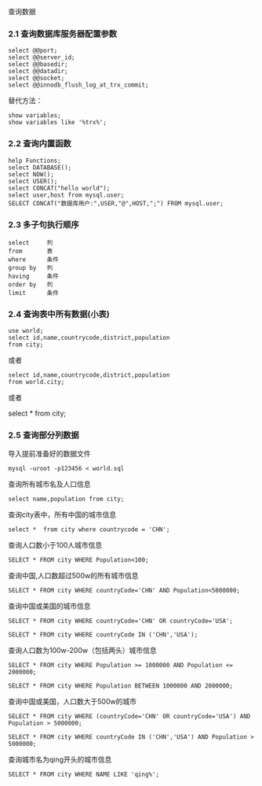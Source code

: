 查询数据

### 2.1 查询数据库服务器配置参数

```
select @@port;
select @@server_id;
select @@basedir;
select @@datadir;
select @@socket;
select @@innodb_flush_log_at_trx_commit;
```

替代方法：

```
show variables;
show variables like '%trx%';
```

### 2.2 查询内置函数

```
help Functions;
select DATABASE();
select NOW();
select USER();
select CONCAT("hello world");
select user,host from mysql.user;
SELECT CONCAT("数据库用户:",USER,"@",HOST,";") FROM mysql.user;
```

### 2.3 多子句执行顺序

```
select     列   
from       表  
where      条件  
group by   列 
having     条件 
order by   列 
limit      条件
```

### 2.4 查询表中所有数据(小表)

```
use world;
select id,name,countrycode,district,population 
from city;
```

或者

```
select id,name,countrycode,district,population 
from world.city;
```

或者

select * from city;

### 2.5 查询部分列数据

导入提前准备好的数据文件

```
mysql -uroot -p123456 < world.sql
```

查询所有城市名及人口信息

```
select name,population from city;
```

查询city表中，所有中国的城市信息

```
select *  from city where countrycode = 'CHN';
```

查询人口数小于100人城市信息

```
SELECT * FROM city WHERE Population<100;
```

查询中国,人口数超过500w的所有城市信息

```
SELECT * FROM city WHERE countryCode='CHN' AND Population<5000000;
```

查询中国或美国的城市信息

```
SELECT * FROM city WHERE countryCode='CHN' OR countryCode='USA';

SELECT * FROM city WHERE countryCode IN ('CHN','USA');
```

查询人口数为100w-200w（包括两头）城市信息

```
SELECT * FROM city WHERE Population >= 1000000 AND Population <= 2000000;

SELECT * FROM city WHERE Population BETWEEN 1000000 AND 2000000;
```

查询中国或美国，人口数大于500w的城市

```
SELECT * FROM city WHERE (countryCode='CHN' OR countryCode='USA') AND Population > 5000000;

SELECT * FROM city WHERE countryCode IN ('CHN','USA') AND Population > 5000000;
```

查询城市名为qing开头的城市信息

```
SELECT * FROM city WHERE NAME LIKE 'qing%';
```